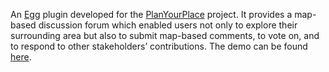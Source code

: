An <a href="http://elgg.org/" target="_blank">Egg</a> plugin developed for the <a href="http://planyourplace.ca/" target="_blank">PlanYourPlace</a> project. It provides a map-based discussion forum which enabled users not only to explore their surrounding area but also to submit map-based comments, to vote on, and to respond to other stakeholders’ contributions. The demo can be found <a href="http://planyourplace.ca/elgg/pypMapComment" target="_blank">here</a>.

